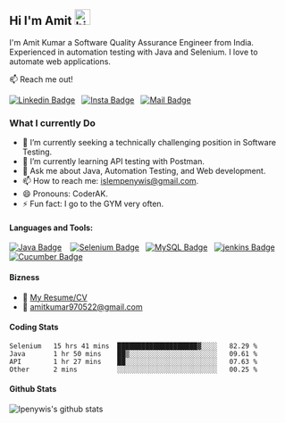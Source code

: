 ## Hi I'm Amit <img src="https://user-images.githubusercontent.com/1303154/88677602-1635ba80-d120-11ea-84d8-d263ba5fc3c0.gif" width="28px" height="28px" alt="hi">

I'm Amit Kumar a Software Quality Assurance Engineer from India. Experienced in automation testing with Java and Selenium. I love to automate web applications.

:mailbox: Reach me out!

[![Linkedin Badge](https://img.shields.io/badge/-amitkumar-0e76a8?style=flat&labelColor=0e76a8&logo=linkedin&logoColor=white)](https://www.linkedin.com/in/amitkumar-dev/)&nbsp;&nbsp;&nbsp;[![Insta Badge](https://img.shields.io/badge/-@amit_kr.aj-e84393?style=flat&labelColor=e84393&logo=instagram&logoColor=white)](https://www.instagram.com/amit_kr.aj/)&nbsp;&nbsp;&nbsp;[![Mail Badge](https://img.shields.io/badge/-amitkumar-c0392b?style=flat&labelColor=c0392b&logo=gmail&logoColor=white)](mailto:amitkumar970522@gmail.com)

### What I currently Do

- 🔭 I’m currently seeking a technically challenging position in Software Testing.
- 🌱 I’m currently learning API testing with Postman.
- 🤔 Ask me about Java, Automation Testing, and Web development.
- 📫 How to reach me: islempenywis@gmail.com.
- 😄 Pronouns: CoderAK.
- ⚡ Fun fact: I go to the GYM very often.

#### Languages and Tools:

<!-- TODO: Make technologies links take you to repositories -->

[![Java Badge](https://img.shields.io/badge/-Java-F0DB4F?style=for-the-badge&labelColor=black&logo=jameson&logoColor=F0DB4F)](#) &nbsp;&nbsp; [![Selenium Badge](https://img.shields.io/badge/-Selenium-3C873A?style=for-the-badge&labelColor=black&logo=selenium&logoColor=3C873A)](#)&nbsp;&nbsp;  [![MySQL Badge](https://img.shields.io/badge/-MySQL-4479A1?style=for-the-badge&labelColor=black&logo=mysql&logoColor=4479A1)](#)&nbsp;&nbsp;  [![jenkins Badge](https://img.shields.io/badge/-Jenkins-D24939?style=for-the-badge&labelColor=black&logo=jenkins&logoColor=D24939)](#)&nbsp;&nbsp;  [![Cucumber Badge](https://img.shields.io/badge/-cucumber-23D96C?style=for-the-badge&labelColor=black&logo=cucumber&logoColor=23D96C)](#) 
 


#### Bizness
- 📄 [My Resume/CV](https://github.com/kramit007/kramit007/blob/main/Amit%20Kr%20CV.pdf)
- :email: amitkumar970522@gmail.com

<!-- 
#### Profile Visits  -->
<!-- 
![visitors](https://visitor-badge.glitch.me/badge?page_id=ipenywis.ipenywis) -->
#### Coding Stats

<!--START_SECTION:waka-->
```text
Selenium   15 hrs 41 mins  ████████████████████▓░░░░   82.29 % 
Java       1 hr 50 mins    ██▒░░░░░░░░░░░░░░░░░░░░░░   09.61 % 
API        1 hr 27 mins    ██░░░░░░░░░░░░░░░░░░░░░░░   07.63 % 
Other      2 mins          ░░░░░░░░░░░░░░░░░░░░░░░░░   00.25 % 
```
<!--END_SECTION:waka-->

#### Github Stats

![Ipenywis's github stats](https://github-readme-stats.vercel.app/api?username=kramit007&count_private=true&theme=tokyonight&hide=contribs,prs)

</details>
